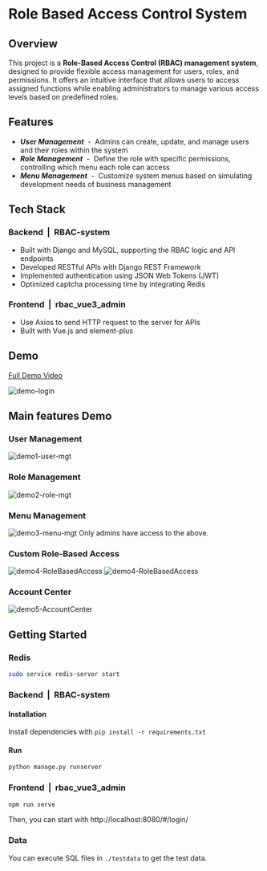 # Role Based Access Control System

## Overview
This project is a **Role-Based Access Control (RBAC) management system**, designed to provide flexible access management for users, roles, and permissions. It offers an intuitive interface that allows users to access assigned functions while enabling administrators to manage various access levels based on predefined roles.


## Features
- ***User Management***&nbsp;&nbsp;-&nbsp;&nbsp;Admins can create, update, and manage users and their roles within the system
- ***Role Management***&nbsp;&nbsp;-&nbsp;&nbsp;Define the role with specific permissions, controlling which menu each role can access
- ***Menu Management***&nbsp;&nbsp;-&nbsp;&nbsp;Customize system menus based on simulating development needs of business management


## Tech Stack
### Backend&nbsp;&nbsp;|&nbsp;&nbsp;RBAC-system
- Built with Django and MySQL, supporting the RBAC logic and API endpoints
- Developed RESTful APIs with Django REST Framework
- Implemented authentication using JSON Web Tokens (JWT)
- Optimized captcha processing time by integrating Redis
### Frontend&nbsp;&nbsp;|&nbsp;&nbsp;rbac_vue3_admin
- Use Axios to send HTTP request to the server for APIs
- Built with Vue.js and element-plus


## Demo
[Full Demo Video](https://youtu.be/_qI658-zzIM)

![demo-login](https://github.com/user-attachments/assets/ee220b68-0668-4d5b-8423-f74b4ed07c6b)
##  Main features Demo
### User Management
![demo1-user-mgt](https://github.com/user-attachments/assets/72df3300-3858-432b-ba48-8c20e0e5b78c)
### Role Management
![demo2-role-mgt](https://github.com/user-attachments/assets/399a16b4-a7a7-41c1-a184-ae6ab5ae68c8)
### Menu Management
![demo3-menu-mgt](https://github.com/user-attachments/assets/c3722b3b-55a2-4564-9bd0-7f37923788b9)
Only admins have access to the above.
### Custom Role-Based Access
![demo4-RoleBasedAccess](https://github.com/user-attachments/assets/2f329126-8a78-4350-9e81-4af66e2ae8c5)
![demo4-RoleBasedAccess](https://github.com/user-attachments/assets/6d80360b-84c8-4c13-83c4-eea691954c68)
### Account Center
![demo5-AccountCenter](https://github.com/user-attachments/assets/dd4af671-09c4-4d3c-87c8-d49eb3bbe42f)


## Getting Started
### Redis
```bash
sudo service redis-server start
```
### Backend&nbsp;&nbsp;|&nbsp;&nbsp;RBAC-system
#### Installation
Install dependencies with `pip install -r requirements.txt`
#### Run
```bash
python manage.py runserver
```
### Frontend&nbsp;&nbsp;|&nbsp;&nbsp;rbac_vue3_admin
```bash
npm run serve
```
Then, you can start with http://localhost:8080/#/login/
### Data
You can execute SQL files in `./testdata` to get the test data.
